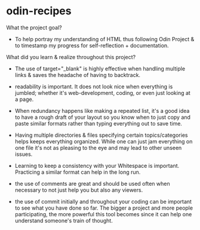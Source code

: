 # odin-recipes

What the project goal?

- To help portray my understanding of HTML thus following Odin Project & to timestamp my progress for self-reflection + documentation.

What did you learn & realize throughout this project?

- The use of target="_blank" is highly effective when handling multiple links & saves the headache of having to backtrack.

- readability is important. It does not look nice  when everything is jumbled; whether it's web-development, coding, or even just looking at a page.

- When redundancy happens like making a repeated list, it's a good idea to have a rough draft of your layout so you know when to just copy and paste similar formats rather than typing everything out to save time.

- Having multiple directories & files specifying certain topics/categories helps keeps everything organized. While one can just jam everything on one file it's not as pleasing to the eye and may lead to other unseen issues.

- Learning to keep a consistency with your Whitespace is important. Practicing a similar format can help in the long run.

- the use of comments are great and should be used often when necessary to not just help you but also any viewers.

- the use of commit initially and throughout your coding can be important to see what you have done so far. The bigger a project and more people participating, the more powerful this tool becomes since it can help one understand someone's train of thought.
